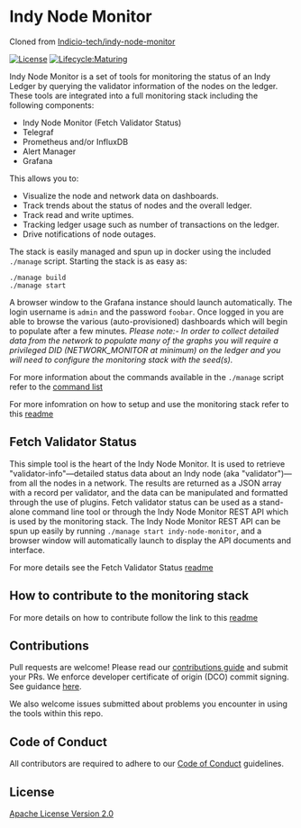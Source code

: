 # Indy Node Monitor
Cloned from [Indicio-tech/indy-node-monitor](https://github.com/Indicio-tech/indy-node-monitor)

[![License](https://img.shields.io/badge/License-Apache%202.0-blue.svg)](LICENSE)
[![Lifecycle:Maturing](https://img.shields.io/badge/Lifecycle-Maturing-007EC6)](https://github.com/bcgov/repomountie/blob/master/doc/lifecycle-badges.md)

Indy Node Monitor is a set of tools for monitoring the status of an Indy Ledger by querying the validator information of the nodes on the ledger.  These tools are integrated into a full monitoring stack including the following components:

- Indy Node Monitor (Fetch Validator Status)
- Telegraf
- Prometheus and/or InfluxDB
- Alert Manager
- Grafana

This allows you to:
- Visualize the node and network data on dashboards.
- Track trends about the status of nodes and the overall ledger.
- Track read and write uptimes.
- Tracking ledger usage such as number of transactions on the ledger.
- Drive notifications of node outages.

The stack is easily managed and spun up in docker using the included `./manage` script. Starting the stack is as easy as:
```
./manage build
./manage start
```

A browser window to the Grafana instance should launch automatically.  The login username is `admin` and the password `foobar`.  Once logged in you are able to browse the various (auto-provisioned) dashboards which will begin to populate after a few minutes.  *Please note:- In order to collect detailed data from the network to populate many of the graphs you will require a privileged DID (NETWORK_MONITOR at minimum) on the ledger and you will need to configure the monitoring stack with the seed(s).*

For more information about the commands available in the `./manage` script refer to the [command list](docs/README.md#command-list)

For more infomration on how to setup and use the monitoring stack refer to this [readme](docs/README.md#setting-up-the-monitoring-stack)

## Fetch Validator Status

This simple tool is the heart of the Indy Node Monitor.  It is used to retrieve "validator-info"&mdash;detailed status data about an Indy node (aka "validator")&mdash;from all the nodes in a network. The results are returned as a JSON array with a record per validator, and the data can be manipulated and formatted through the use of plugins.  Fetch validator status can be used as a stand-alone command line tool or through the Indy Node Monitor REST API which is used by the monitoring stack.  The Indy Node Monitor REST API can be spun up easily by running `./manage start indy-node-monitor`, and a browser window will automatically launch to display the API documents and interface.

For more details see the Fetch Validator Status [readme](fetch-validator-status/README.md)

## How to contribute to the monitoring stack

For more details on how to contribute follow the link to this [readme](docs/README.md)

## Contributions

Pull requests are welcome! Please read our [contributions guide](CONTRIBUTING.md) and submit your PRs. We enforce developer certificate of origin (DCO) commit signing. See guidance [here](https://github.com/apps/dco).

We also welcome issues submitted about problems you encounter in using the tools within this repo.

## Code of Conduct

All contributors are required to adhere to our [Code of Conduct](CODE_OF_CONDUCT.md) guidelines.

## License

[Apache License Version 2.0](LICENSE)